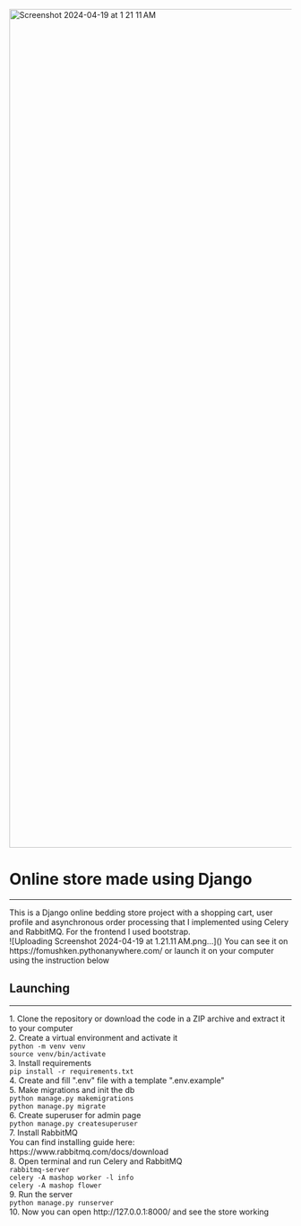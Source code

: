 <img width="1494" alt="Screenshot 2024-04-19 at 1 21 11 AM" src="https://github.com/Fomushken/bedding-store/assets/137094102/e27a4a57-3d91-439c-ab19-c45c00bbb63e"><h1>Online store made using Django</h1>
<hr>
This is a Django online bedding store project with a shopping cart, user profile and asynchronous order processing that I implemented using Celery and RabbitMQ. For the frontend I used bootstrap.<br>
![Uploading Screenshot 2024-04-19 at 1.21.11 AM.png…]()
You can see it on https://fomushken.pythonanywhere.com/ or launch it on your computer using the instruction below<br>
<h2>Launching</h2>

<hr>
1. Clone the repository or download the code in a ZIP archive and extract it to your computer<br>
2. Create a virtual environment and activate it<br>
<code>python -m venv venv</code><br>
<code>source venv/bin/activate</code><br>
3. Install requirements<br>
<code>pip install -r requirements.txt</code><br>
4. Create and fill ".env" file with a template ".env.example"<br>
5. Make migrations and init the db<br>
<code>python manage.py makemigrations</code><br>
<code>python manage.py migrate</code><br>
6. Create superuser for admin page<br>
<code>python manage.py createsuperuser</code><br>
7. Install RabbitMQ<br>
You can find installing guide here: https://www.rabbitmq.com/docs/download<br>
8. Open terminal and run Celery and RabbitMQ<br>
<code>rabbitmq-server</code><br>
<code>celery -A mashop worker -l info</code><br>
<code>celery -A mashop flower</code><br>
9. Run the server<br>
<code>python manage.py runserver</code><br>
10. Now you can open http://127.0.0.1:8000/ and see the store working
